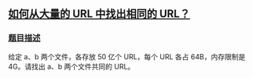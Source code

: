 ## [如何从大量的 URL 中找出相同的 URL？](https://doocs.gitee.io/advanced-java/#/./docs/big-data/find-common-urls?id=如何从大量的-url-中找出相同的-url？)

### [题目描述](https://doocs.gitee.io/advanced-java/#/./docs/big-data/find-common-urls?id=题目描述)

给定 a、b 两个文件，各存放 50 亿个 URL，每个 URL 各占 64B，内存限制是 4G。请找出 a、b 两个文件共同的 URL。